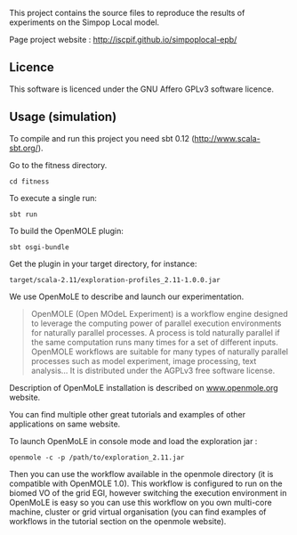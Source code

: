 
This project contains the source files to reproduce the results of experiments on the Simpop Local model.

Page project website : http://iscpif.github.io/simpoplocal-epb/

Licence
-------

This software is licenced under the GNU Affero GPLv3 software licence. 

Usage (simulation)
------------------

To compile and run this project you need sbt 0.12 (http://www.scala-sbt.org/).

Go to the fitness directory.

`cd fitness`

To execute a single run: 

`sbt run`

To build the OpenMOLE plugin:

`sbt osgi-bundle`

Get the plugin in your target directory, for instance:

`target/scala-2.11/exploration-profiles_2.11-1.0.0.jar`

We use OpenMoLE to describe and launch our experimentation.

> OpenMOLE (Open MOdeL Experiment) is a workflow engine designed to leverage the computing power of parallel execution environments for naturally parallel processes. A process is told naturally parallel if the same computation runs many times for a set of different inputs. OpenMOLE workflows are suitable for many types of naturally parallel processes such as model experiment, image processing, text analysis… It is distributed under the AGPLv3 free software license.

Description of OpenMoLE installation is described on www.openmole.org website.

You can find multiple other great tutorials and examples of other applications on same website.

To launch OpenMoLE in console mode and load the exploration jar : 

`openmole -c -p /path/to/exploration_2.11.jar`

Then you can use the workflow available in the openmole directory (it is compatible with OpenMOLE 1.0). This workflow is configured to run on the biomed VO of the grid EGI, however switching the execution environment in OpenMoLE is easy so you can use this workflow on you own multi-core machine, cluster or grid virtual organisation (you can find examples of workflows in the tutorial section on the openmole website).

